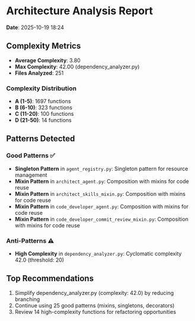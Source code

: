 # Architecture Analysis Report

**Date**: 2025-10-19 18:24

## Complexity Metrics

- **Average Complexity**: 3.80
- **Max Complexity**: 42.00 (dependency_analyzer.py)
- **Files Analyzed**: 251

### Complexity Distribution

- **A (1-5)**: 1697 functions
- **B (6-10)**: 323 functions
- **C (11-20)**: 100 functions
- **D (21-50)**: 14 functions

## Patterns Detected

### Good Patterns ✅

- **Singleton Pattern** in `agent_registry.py`: Singleton pattern for resource management
- **Mixin Pattern** in `architect_agent.py`: Composition with mixins for code reuse
- **Mixin Pattern** in `architect_skills_mixin.py`: Composition with mixins for code reuse
- **Mixin Pattern** in `code_developer_agent.py`: Composition with mixins for code reuse
- **Mixin Pattern** in `code_developer_commit_review_mixin.py`: Composition with mixins for code reuse

### Anti-Patterns ⚠️

- **High Complexity** in `dependency_analyzer.py`: Cyclomatic complexity 42.0 (threshold: 20)

## Top Recommendations

1. Simplify dependency_analyzer.py (complexity: 42.0) by reducing branching
2. Continue using 25 good patterns (mixins, singletons, decorators)
3. Review 14 high-complexity functions for refactoring opportunities
